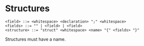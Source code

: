 # Structures

```bnf
<field> ::= <whitespace> <declaration> ";" <whitespace>
<fields> ::= "" | <field> | <field>
<structure> ::= "struct" <whitespace> <name> "{" <fields> "}"
```

Structures must have a name.